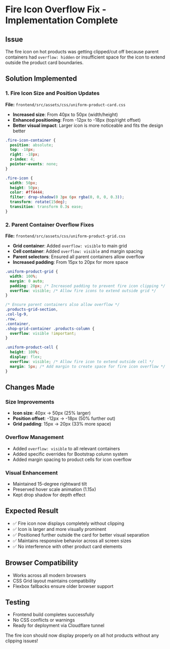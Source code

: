 # Fire Icon Overflow Fix - Implementation Complete

## Issue

The fire icon on hot products was getting clipped/cut off because parent containers had `overflow: hidden` or insufficient space for the icon to extend outside the product card boundaries.

## Solution Implemented

### 1. Fire Icon Size and Position Updates

**File:** `frontend/src/assets/css/uniform-product-card.css`

- **Increased size**: From 40px to 50px (width/height)
- **Enhanced positioning**: From -12px to -18px (top/right offset)
- **Better visual impact**: Larger icon is more noticeable and fits the design better

```css
.fire-icon-container {
  position: absolute;
  top: -18px;
  right: -18px;
  z-index: 4;
  pointer-events: none;
}

.fire-icon {
  width: 50px;
  height: 50px;
  color: #ff4444;
  filter: drop-shadow(0 3px 6px rgba(0, 0, 0, 0.3));
  transform: rotate(15deg);
  transition: transform 0.3s ease;
}
```

### 2. Parent Container Overflow Fixes

**File:** `frontend/src/assets/css/uniform-product-grid.css`

- **Grid container**: Added `overflow: visible` to main grid
- **Cell container**: Added `overflow: visible` and margin spacing
- **Parent selectors**: Ensured all parent containers allow overflow
- **Increased padding**: From 15px to 20px for more space

```css
.uniform-product-grid {
  width: 100%;
  margin: 0 auto;
  padding: 20px; /* Increased padding to prevent fire icon clipping */
  overflow: visible; /* Allow fire icons to extend outside grid */
}

/* Ensure parent containers also allow overflow */
.products-grid-section,
.col-lg-9,
.row,
.container,
.shop-grid-container .products-column {
  overflow: visible !important;
}

.uniform-product-cell {
  height: 100%;
  display: flex;
  overflow: visible; /* Allow fire icon to extend outside cell */
  margin: 5px; /* Add margin to create space for fire icon overflow */
}
```

## Changes Made

### Size Improvements

- **Icon size**: 40px → 50px (25% larger)
- **Position offset**: -12px → -18px (50% further out)
- **Grid padding**: 15px → 20px (33% more space)

### Overflow Management

- Added `overflow: visible` to all relevant containers
- Added specific overrides for Bootstrap column system
- Added margin spacing to product cells for icon overflow

### Visual Enhancement

- Maintained 15-degree rightward tilt
- Preserved hover scale animation (1.15x)
- Kept drop shadow for depth effect

## Expected Result

- ✅ Fire icon now displays completely without clipping
- ✅ Icon is larger and more visually prominent
- ✅ Positioned further outside the card for better visual separation
- ✅ Maintains responsive behavior across all screen sizes
- ✅ No interference with other product card elements

## Browser Compatibility

- Works across all modern browsers
- CSS Grid layout maintains compatibility
- Flexbox fallbacks ensure older browser support

## Testing

- Frontend build completes successfully
- No CSS conflicts or warnings
- Ready for deployment via Cloudflare tunnel

The fire icon should now display properly on all hot products without any clipping issues!
